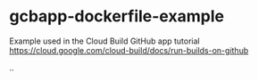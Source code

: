 # gcbapp-dockerfile-example
Example used in the Cloud Build GitHub app tutorial
https://cloud.google.com/cloud-build/docs/run-builds-on-github

..

